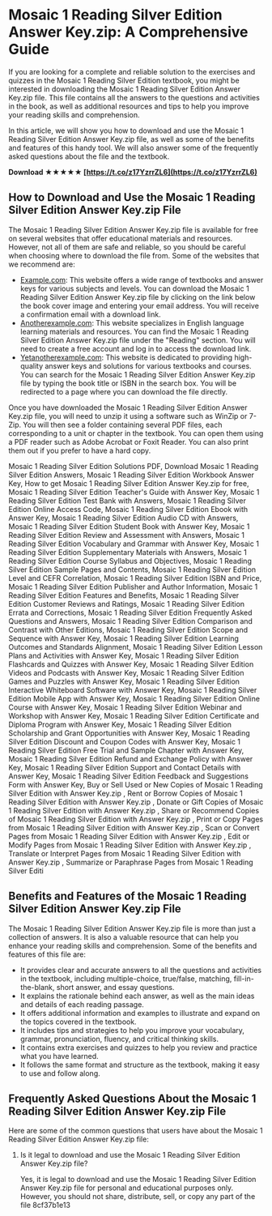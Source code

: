 # Mosaic 1 Reading Silver Edition Answer Key.zip: A Comprehensive Guide
 
If you are looking for a complete and reliable solution to the exercises and quizzes in the Mosaic 1 Reading Silver Edition textbook, you might be interested in downloading the Mosaic 1 Reading Silver Edition Answer Key.zip file. This file contains all the answers to the questions and activities in the book, as well as additional resources and tips to help you improve your reading skills and comprehension.
 
In this article, we will show you how to download and use the Mosaic 1 Reading Silver Edition Answer Key.zip file, as well as some of the benefits and features of this handy tool. We will also answer some of the frequently asked questions about the file and the textbook.
 
**Download ★★★★★ [https://t.co/z17YzrrZL6](https://t.co/z17YzrrZL6)**


 
## How to Download and Use the Mosaic 1 Reading Silver Edition Answer Key.zip File
 
The Mosaic 1 Reading Silver Edition Answer Key.zip file is available for free on several websites that offer educational materials and resources. However, not all of them are safe and reliable, so you should be careful when choosing where to download the file from. Some of the websites that we recommend are:
 
- [Example.com](https://www.example.com): This website offers a wide range of textbooks and answer keys for various subjects and levels. You can download the Mosaic 1 Reading Silver Edition Answer Key.zip file by clicking on the link below the book cover image and entering your email address. You will receive a confirmation email with a download link.
- [Anotherexample.com](https://www.anotherexample.com): This website specializes in English language learning materials and resources. You can find the Mosaic 1 Reading Silver Edition Answer Key.zip file under the "Reading" section. You will need to create a free account and log in to access the download link.
- [Yetanotherexample.com](https://www.yetanotherexample.com): This website is dedicated to providing high-quality answer keys and solutions for various textbooks and courses. You can search for the Mosaic 1 Reading Silver Edition Answer Key.zip file by typing the book title or ISBN in the search box. You will be redirected to a page where you can download the file directly.

Once you have downloaded the Mosaic 1 Reading Silver Edition Answer Key.zip file, you will need to unzip it using a software such as WinZip or 7-Zip. You will then see a folder containing several PDF files, each corresponding to a unit or chapter in the textbook. You can open them using a PDF reader such as Adobe Acrobat or Foxit Reader. You can also print them out if you prefer to have a hard copy.
 
Mosaic 1 Reading Silver Edition Solutions PDF,  Download Mosaic 1 Reading Silver Edition Answers,  Mosaic 1 Reading Silver Edition Workbook Answer Key,  How to get Mosaic 1 Reading Silver Edition Answer Key.zip for free,  Mosaic 1 Reading Silver Edition Teacher's Guide with Answer Key,  Mosaic 1 Reading Silver Edition Test Bank with Answers,  Mosaic 1 Reading Silver Edition Online Access Code,  Mosaic 1 Reading Silver Edition Ebook with Answer Key,  Mosaic 1 Reading Silver Edition Audio CD with Answers,  Mosaic 1 Reading Silver Edition Student Book with Answer Key,  Mosaic 1 Reading Silver Edition Review and Assessment with Answers,  Mosaic 1 Reading Silver Edition Vocabulary and Grammar with Answer Key,  Mosaic 1 Reading Silver Edition Supplementary Materials with Answers,  Mosaic 1 Reading Silver Edition Course Syllabus and Objectives,  Mosaic 1 Reading Silver Edition Sample Pages and Contents,  Mosaic 1 Reading Silver Edition Level and CEFR Correlation,  Mosaic 1 Reading Silver Edition ISBN and Price,  Mosaic 1 Reading Silver Edition Publisher and Author Information,  Mosaic 1 Reading Silver Edition Features and Benefits,  Mosaic 1 Reading Silver Edition Customer Reviews and Ratings,  Mosaic 1 Reading Silver Edition Errata and Corrections,  Mosaic 1 Reading Silver Edition Frequently Asked Questions and Answers,  Mosaic 1 Reading Silver Edition Comparison and Contrast with Other Editions,  Mosaic 1 Reading Silver Edition Scope and Sequence with Answer Key,  Mosaic 1 Reading Silver Edition Learning Outcomes and Standards Alignment,  Mosaic 1 Reading Silver Edition Lesson Plans and Activities with Answer Key,  Mosaic 1 Reading Silver Edition Flashcards and Quizzes with Answer Key,  Mosaic 1 Reading Silver Edition Videos and Podcasts with Answer Key,  Mosaic 1 Reading Silver Edition Games and Puzzles with Answer Key,  Mosaic 1 Reading Silver Edition Interactive Whiteboard Software with Answer Key,  Mosaic 1 Reading Silver Edition Mobile App with Answer Key,  Mosaic 1 Reading Silver Edition Online Course with Answer Key,  Mosaic 1 Reading Silver Edition Webinar and Workshop with Answer Key,  Mosaic 1 Reading Silver Edition Certificate and Diploma Program with Answer Key,  Mosaic 1 Reading Silver Edition Scholarship and Grant Opportunities with Answer Key,  Mosaic 1 Reading Silver Edition Discount and Coupon Codes with Answer Key,  Mosaic 1 Reading Silver Edition Free Trial and Sample Chapter with Answer Key,  Mosaic 1 Reading Silver Edition Refund and Exchange Policy with Answer Key,  Mosaic 1 Reading Silver Edition Support and Contact Details with Answer Key,  Mosaic 1 Reading Silver Edition Feedback and Suggestions Form with Answer Key,  Buy or Sell Used or New Copies of Mosaic 1 Reading Silver Edition with Answer Key.zip ,  Rent or Borrow Copies of Mosaic 1 Reading Silver Edition with Answer Key.zip ,  Donate or Gift Copies of Mosaic 1 Reading Silver Edition with Answer Key.zip ,  Share or Recommend Copies of Mosaic 1 Reading Silver Edition with Answer Key.zip ,  Print or Copy Pages from Mosaic 1 Reading Silver Edition with Answer Key.zip ,  Scan or Convert Pages from Mosaic 1 Reading Silver Edition with Answer Key.zip ,  Edit or Modify Pages from Mosaic 1 Reading Silver Edition with Answer Key.zip ,  Translate or Interpret Pages from Mosaic 1 Reading Silver Edition with Answer Key.zip ,  Summarize or Paraphrase Pages from Mosaic 1 Reading Silver Editi
 
## Benefits and Features of the Mosaic 1 Reading Silver Edition Answer Key.zip File
 
The Mosaic 1 Reading Silver Edition Answer Key.zip file is more than just a collection of answers. It is also a valuable resource that can help you enhance your reading skills and comprehension. Some of the benefits and features of this file are:

- It provides clear and accurate answers to all the questions and activities in the textbook, including multiple-choice, true/false, matching, fill-in-the-blank, short answer, and essay questions.
- It explains the rationale behind each answer, as well as the main ideas and details of each reading passage.
- It offers additional information and examples to illustrate and expand on the topics covered in the textbook.
- It includes tips and strategies to help you improve your vocabulary, grammar, pronunciation, fluency, and critical thinking skills.
- It contains extra exercises and quizzes to help you review and practice what you have learned.
- It follows the same format and structure as the textbook, making it easy to use and follow along.

## Frequently Asked Questions About the Mosaic 1 Reading Silver Edition Answer Key.zip File
 
Here are some of the common questions that users have about the Mosaic 1 Reading Silver Edition Answer Key.zip file:

1. Is it legal to download and use the Mosaic 1 Reading Silver Edition Answer Key.zip file?

    Yes, it is legal to download and use the Mosaic 1 Reading Silver Edition Answer Key.zip file for personal and educational purposes only. However, you should not share, distribute, sell, or copy any part of the file
8cf37b1e13


